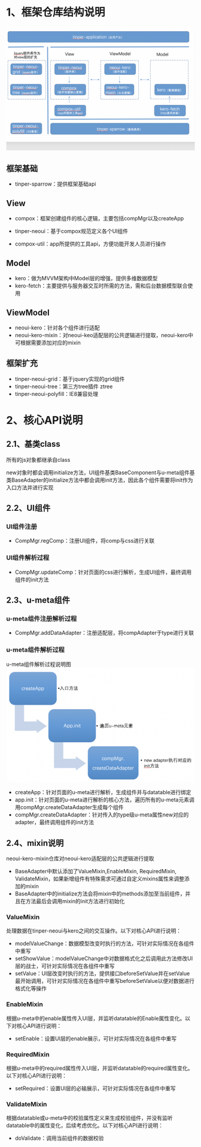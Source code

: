 # 1、框架仓库结构说明


![框架仓库结构说明](./框架仓库结构说明.png)


## 框架基础

* tinper-sparrow：提供框架基础api
## View
* compox：框架创建组件的核心逻辑，主要包括compMgr以及createApp

* tinper-neoui：基于compox规范定义各个UI组件

* compox-util：app所提供的工具api，方便功能开发人员进行操作

## Model

* kero：做为MVVM架构中Model层的增强，提供多维数据模型
* kero-fetch：主要提供与服务器交互时所需的方法，需和后台数据模型联合使用

## ViewModel

* neoui-kero：针对各个组件进行适配
* neoui-kero-mixin：对neoui-keo适配层的公共逻辑进行提取，neoui-kero中可根据需要添加对应的mixin
## 框架扩充
* tinper-neoui-grid：基于jquery实现的grid组件
* tinper-neoui-tree：第三方tree插件 ztree
* tinper-neoui-polyfill：IE8兼容处理

# 2、核心API说明

## 2.1、基类class
所有的js对象都继承自class

new对象时都会调用initialize方法，UI组件基类BaseComponent与u-meta组件基类BaseAdapter的initialize方法中都会调用init方法，因此各个组件需要将init作为入口方法并进行实现

## 2.2、UI组件
### UI组件注册
* CompMgr.regComp：注册UI组件，将comp与css进行关联
### UI组件解析过程
* CompMgr.updateComp：针对页面的css进行解析，生成UI组件，最终调用组件的init方法
## 2.3、u-meta组件
### u-meta组件注册解析过程
* CompMgr.addDataAdapter：注册适配层，将compAdapter于type进行关联
### u-meta组件解析过程
u-meta组件解析过程说明图
![u-meta组件解析过程](./u-meta组件解析过程.png)
* createApp：针对页面的u-meta进行解析，生成组件并与datatable进行绑定
* app.init：针对页面的u-meta进行解析的核心方法，遍历所有的u-meta元素调用compMgr.createDataAdapter生成每个组件
* compMgr.createDataAdapter：针对传入的type级u-meta属性new对应的adapter，最终调用组件的init方法



## 2.4、mixin说明
neoui-kero-mixin仓库对neoui-kero适配层的公共逻辑进行提取
* BaseAdapter中默认添加了ValueMixin,EnableMixin, RequiredMixin, ValidateMixin，如果新增组件有特殊需求可通过自定义mixins属性来调整添加的mixin
* BaseAdapter中的initialize方法会将mixin中的methods添加至当前组件，并且在方法最后会调用mixin的init方法进行初始化

### ValueMixin
处理数据在tinper-neoui与kero之间的交互操作。以下对核心API进行说明：
* modelValueChange：数据模型改变时执行的方法，可针对实际情况在各组件中重写
* setShowValue：modelValueChange中对数据格式化之后调用此方法修改UI层的战士，可针对实际情况在各组件中重写
* setValue：UI层改变时执行的方法，提供接口beforeSetValue并在setValue最开始调用，可针对实际情况在各组件中重写beforeSetValue以便对数据进行格式化等操作
### EnableMixin
根据u-meta中的enable属性传入UI层，并监听datatable的Enable属性变化。以下对核心API进行说明：
* setEnable：设置UI层的enable展示，可针对实际情况在各组件中重写

### RequiredMixin
根据u-meta中的required属性传入UI层，并监听datatable的required属性变化。以下对核心API进行说明：
* setRequired：设置UI层的必输展示，可针对实际情况在各组件中重写

### ValidateMixin
根据datatable或u-meta中的校验属性定义来生成校验组件，并没有监听datatable中的属性变化，后续考虑优化。以下对核心API进行说明：
* doValidate：调用当前组件的数据校验